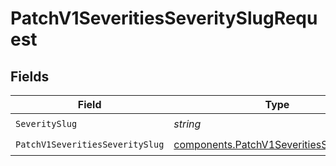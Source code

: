 # PatchV1SeveritiesSeveritySlugRequest


## Fields

| Field                                                                                                | Type                                                                                                 | Required                                                                                             | Description                                                                                          |
| ---------------------------------------------------------------------------------------------------- | ---------------------------------------------------------------------------------------------------- | ---------------------------------------------------------------------------------------------------- | ---------------------------------------------------------------------------------------------------- |
| `SeveritySlug`                                                                                       | *string*                                                                                             | :heavy_check_mark:                                                                                   | N/A                                                                                                  |
| `PatchV1SeveritiesSeveritySlug`                                                                      | [components.PatchV1SeveritiesSeveritySlug](../../models/components/patchv1severitiesseverityslug.md) | :heavy_check_mark:                                                                                   | N/A                                                                                                  |